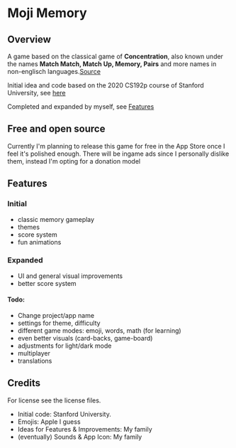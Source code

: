 # Moji Memory

## Overview
A game based on the classical game of **Concentration**, also known under the names __Match Match, Match Up, Memory, Pairs__ and more names in non-englisch languages.[Source](https://en.wikipedia.org/wiki/Concentration_(card_game))

Initial idea and code based on the 2020 CS192p course of Stanford University, see [here](https://cs193p.sites.stanford.edu/)

Completed and expanded by myself, see [Features](#Expanded)


## Free and open source
Currently I'm planning to release this game for free in the App Store once I feel it's polished enough.
There will be ingame ads since I personally dislike them, instead I'm opting for a donation model

## Features
### Initial
- classic memory gameplay
- themes
- score system
- fun animations
### Expanded
- UI and general visual improvements
- better score system
#### Todo:
- Change project/app name
- settings for theme, difficulty
- different game modes: emoji, words, math (for learning)
- even better visuals (card-backs, game-board)
- adjustments for light/dark mode
- multiplayer
- translations

## Credits
For license see the license files.
- Initial code: Stanford University.
- Emojis: Apple I guess
- Ideas for Features & Improvements: My family
- (eventually) Sounds & App Icon: My family
